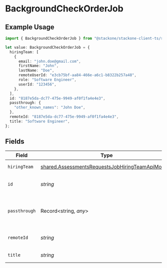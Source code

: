 # BackgroundCheckOrderJob

## Example Usage

```typescript
import { BackgroundCheckOrderJob } from "@stackone/stackone-client-ts/sdk/models/shared";

let value: BackgroundCheckOrderJob = {
  hiringTeam: [
    {
      email: "john.doe@gmail.com",
      firstName: "John",
      lastName: "Doe",
      remoteUserId: "e3cb75bf-aa84-466e-a6c1-b8322b257a48",
      role: "Software Engineer",
      userId: "123456",
    },
  ],
  id: "8187e5da-dc77-475e-9949-af0f1fa4e4e3",
  passthrough: {
    "other_known_names": "John Doe",
  },
  remoteId: "8187e5da-dc77-475e-9949-af0f1fa4e4e3",
  title: "Software Engineer",
};
```

## Fields

| Field                                                                                                                       | Type                                                                                                                        | Required                                                                                                                    | Description                                                                                                                 | Example                                                                                                                     |
| --------------------------------------------------------------------------------------------------------------------------- | --------------------------------------------------------------------------------------------------------------------------- | --------------------------------------------------------------------------------------------------------------------------- | --------------------------------------------------------------------------------------------------------------------------- | --------------------------------------------------------------------------------------------------------------------------- |
| `hiringTeam`                                                                                                                | [shared.AssessmentsRequestsJobHiringTeamApiModel](../../../sdk/models/shared/assessmentsrequestsjobhiringteamapimodel.md)[] | :heavy_minus_sign:                                                                                                          | Hiring team for the job.                                                                                                    |                                                                                                                             |
| `id`                                                                                                                        | *string*                                                                                                                    | :heavy_minus_sign:                                                                                                          | Unique identifier                                                                                                           | 8187e5da-dc77-475e-9949-af0f1fa4e4e3                                                                                        |
| `passthrough`                                                                                                               | Record<string, *any*>                                                                                                       | :heavy_minus_sign:                                                                                                          | Value to pass through to the provider                                                                                       | {<br/>"other_known_names": "John Doe"<br/>}                                                                                 |
| `remoteId`                                                                                                                  | *string*                                                                                                                    | :heavy_minus_sign:                                                                                                          | Provider's unique identifier                                                                                                | 8187e5da-dc77-475e-9949-af0f1fa4e4e3                                                                                        |
| `title`                                                                                                                     | *string*                                                                                                                    | :heavy_minus_sign:                                                                                                          | Title of the job                                                                                                            | Software Engineer                                                                                                           |